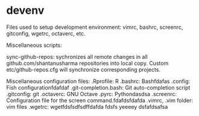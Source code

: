 devenv
=================

Files used to setup development environment: vimrc, bashrc, screenrc, gitconfig, wgetrc, octaverc, etc.

Miscellaneous scripts:

sync-github-repos: sychronizes all remote changes in all github.com/shantanusharma repositories into local copy. Custom etc/github-repos.cfg will synchronize corresponding projects.

Miscellaneous configuration files:
.Rprofile: R 
.bashrc: Bashfdafas
.config: Fish configurationfdafdaf
.git-completion.bash: Git auto-completion script
.gitconfig: git 
.octaverc: GNU Octave 
.pyrc: Pythondasdsa
.screenrc: Configuration file for the screen command.fdafdsfdafda
.vimrc, .vim folder: vim  files
.wgetrc: wgetfdsfsdfsdffdafda
fdsfs
yeeeey
dsfafdsafsa
